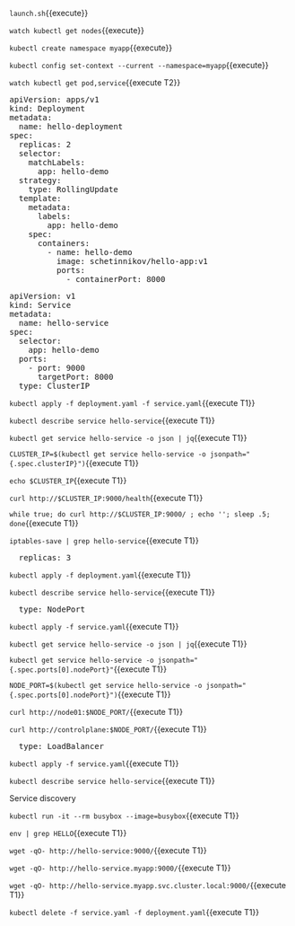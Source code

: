 `launch.sh`{{execute}}

`watch kubectl get nodes`{{execute}}

`kubectl create namespace myapp`{{execute}}

`kubectl config set-context --current --namespace=myapp`{{execute}}

`watch kubectl get pod,service`{{execute T2}}

<pre class="file" data-filename="./deployment.yaml" data-target="replace">
apiVersion: apps/v1
kind: Deployment
metadata:
  name: hello-deployment
spec:
  replicas: 2
  selector:
    matchLabels:
      app: hello-demo
  strategy:
    type: RollingUpdate
  template:
    metadata:
      labels:
        app: hello-demo
    spec:
      containers:
        - name: hello-demo
          image: schetinnikov/hello-app:v1
          ports:
            - containerPort: 8000
</pre>

<pre class="file" data-filename="./service.yaml" data-target="replace">
apiVersion: v1
kind: Service
metadata:
  name: hello-service
spec:
  selector:
    app: hello-demo
  ports:
    - port: 9000
      targetPort: 8000
  type: ClusterIP
</pre>

`kubectl apply -f deployment.yaml -f service.yaml`{{execute T1}}

`kubectl describe service hello-service`{{execute T1}}

`kubectl get service hello-service -o json | jq`{{execute T1}}

`CLUSTER_IP=$(kubectl get service hello-service -o jsonpath="{.spec.clusterIP}")`{{execute T1}}

`echo $CLUSTER_IP`{{execute T1}}

`curl http://$CLUSTER_IP:9000/health`{{execute T1}}

`while true; do curl http://$CLUSTER_IP:9000/ ; echo ''; sleep .5; done`{{execute T1}}

`iptables-save | grep hello-service`{{execute T1}}

<pre class="file" data-filename="./deployment.yaml" data-target="insert" data-marker="  replicas: 2">
  replicas: 3</pre>

`kubectl apply -f deployment.yaml`{{execute T1}}

`kubectl describe service hello-service`{{execute T1}}

<pre class="file" data-filename="./service.yaml" data-target="insert" data-marker="  type: ClusterIP">
  type: NodePort</pre>

`kubectl apply -f service.yaml`{{execute T1}}

`kubectl get service hello-service -o json | jq`{{execute T1}}

`kubectl get service hello-service -o jsonpath="{.spec.ports[0].nodePort}"`{{execute T1}}

`NODE_PORT=$(kubectl get service hello-service -o jsonpath="{.spec.ports[0].nodePort}")`{{execute T1}}

`curl http://node01:$NODE_PORT/`{{execute T1}}

`curl http://controlplane:$NODE_PORT/`{{execute T1}}

<pre class="file" data-filename="./service.yaml" data-target="insert" data-marker="  type: NodePort">
  type: LoadBalancer</pre>

`kubectl apply -f service.yaml`{{execute T1}}

`kubectl describe service hello-service`{{execute T1}}


Service discovery

`kubectl run -it --rm busybox --image=busybox`{{execute T1}}

`env | grep HELLO`{{execute T1}}

`wget -qO- http://hello-service:9000/`{{execute T1}}

`wget -qO- http://hello-service.myapp:9000/`{{execute T1}}

`wget -qO- http://hello-service.myapp.svc.cluster.local:9000/`{{execute T1}}

`kubectl delete -f service.yaml -f deployment.yaml`{{execute T1}}
